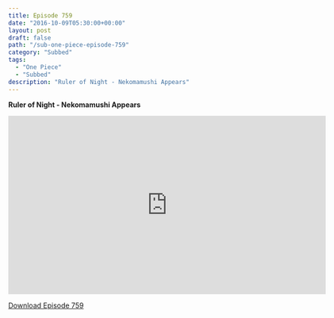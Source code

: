 ```yaml
---
title: Episode 759
date: "2016-10-09T05:30:00+00:00"
layout: post
draft: false
path: "/sub-one-piece-episode-759"
category: "Subbed"
tags:
  - "One Piece"
  - "Subbed"
description: "Ruler of Night - Nekomamushi Appears"
---
```


**Ruler of Night - Nekomamushi Appears**

<iframe width="640" height="360" src="https://www.rapidvideo.com/e/G6FRPGRVVM" frameborder="0" marginwidth=0 marginheight=0 scrolling=no allowfullscreen></iframe>

<a href="http://ouo.io/qs/eCodkFEQ?s=https://rapidvid.to/d/https://www.rapidvideo.com/e/G6FRPGRVVM">Download Episode 759</a>
